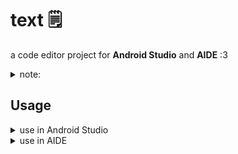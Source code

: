 # text 🗒️
a code editor project for **Android Studio** and **AIDE** :3

<details>
<summary>note:</summary>

it works as AIDE project, so if it doesnt, just wake me:D
[open](https://github.com/IMOitself/text/issues/new/choose)

</details>

## Usage

<details>
<summary>use in Android Studio</summary>

1. open Android Studio.

2. click **File > New > Project from Version Control**

3. in the URL field, enter: https://github.com/IMOitself/text.git

4. choose your project directory.

5. click **Clone** to download and open the project.

</details>
<details>
<summary>use in AIDE</summary>

###### Note: when compiled as an app it will be as an old android version. idk why it does that

1. open AIDE.

2. open file browser window

3. click **Clone Git Repository**.

4. in the **Repository URL**, put this https://github.com/IMOitself/text.git

5. click **Clone** to download the repository.

6. once cloned, click **Open this Android Project**

</details>
